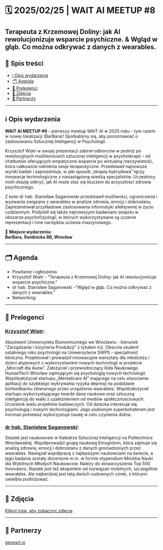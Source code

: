 # 🗓️ 2025/02/25 | WAIT AI MEETUP #8

## Terapeuta z Krzemowej Doliny: jak AI rewolucjonizuje wsparcie psychiczne. & Wgląd w głąb. Co można odkrywać z danych z wearables.

## 📌 Spis treści  
- [ℹ️ Opis wydarzenia](#-opis-wydarzenia)  
- [🗂️ Agenda](#-agenda)
- [👤 Prelegenci](#-prelegenci)    
- [📸 Zdjęcia](#-zdjęcia)  
- [🤝 Partnerzy](#-partnerzy)  

---

## ℹ️ Opis wydarzenia

**WAIT AI MEETUP #8** - pierwszy meetup WAIT AI w 2025 roku – tym razem w nowej lokalizacji (BarBara)! Spotkaliśmy się, aby porozmawiać o zastosowaniu Sztucznej Inteligencji w Psychologii.

Krzysztof Wiatr w swojej prezentacji zabirał odbiorców w podróż po rewolucyjnych możliwościach sztucznej inteligencji w psychoterapii – od chatbotów oferujących empatyczne wsparcie po wirtualną rzeczywistość, która całkowicie odmienia sesje terapeutyczne. Przedstawił najnowsze wyniki badań i zaprezentuje, w jaki sposób „terapia hybrydowa” łączy innowacje technologiczne z niezastąpioną wiedzą specjalistów. Uczestnicy mieli okazję odkryć, jak AI może stać się kluczem do przyszłości zdrowia psychicznego.

Z kolei dr hab. Stanisław Saganowski przedstawił możliwości, ograniczenia i wyzwania związane z wearables w analizie zdrowia, emocji i dobrostanu. Zaprezentował przykładowe zastosowania informatyki afektywnej w życiu codziennym. Podzielił się także najnowszymi badaniami zespołu w obszarze psychofizjologii, w których wykorzystywane są uczenie reprezentacji i inne narzędzia uczenia maszynowego.

📍 **Miejsce wydarzenia:**  
**BarBara, Świdnicka 8B, Wrocław**  

---

## 🗂️ Agenda

- Powitanie i ogłoszenia
- Krzysztof Wiatr - "Terapeuta z Krzemowej Doliny: jak AI rewolucjonizuje wsparcie psychiczne."
- dr hab. Stanisław Saganowski -"Wgląd w głąb. Co można odkrywać z danych z wearables."
- Networking

---

## 👤 Prelegenci

### [Krzysztof Wiatr](https://www.linkedin.com/in/krzysztof-wiatr-/):
Absolwent Uniwersytetu Ekonomicznego we Wrocławiu - kierunek “Zarządzanie i Inżynieria Produkcji” z tytułem inż. Obecnie student ostatniego roku psychologii na Uniwersytecie SWPS - specjalność kliniczna. Projektował i prowadził innowacyjne warsztaty dla młodzieży i dzieci atypowych z wykorzystaniem nowych technologii w projekcie „Mincraft dla Asów”. Założyciel i przewodniczący Koła Naukowego HumanTech Wrocław zajmującym się psychologią nowych technologii. Współzałożyciel startupu „Mentalicare AI” mającego na celu stworzenie aplikacji do szybkiego wykrywania ryzyka depresji na podstawie biofeedbacku zbieranego przez urządzenia wearables. Współzałożyciel startupu wykorzystującego twarde dane naukowe oraz sztuczną inteligencję do walki z uzależnieniem od mediów społecznościowych. Uczestnik wielu projektów badawczych. Od dziecka interesuje się psychologią i nowymi technologiami. Jego ulubionym superbohaterem jest Ironman ponieważ wykorzystuje naukę w celu czynienia dobra.

### [dr hab. Stanisław Saganowski](https://www.linkedin.com/in/ssaganowski/):
Stasiek jest naukowcem w Katedrze Sztucznej Inteligencji na Politechnice Wrocławskiej. Współprowadzi grupę naukową Emognition, która zajmuje się analizą zdrowia, emocji i dobrostanu z danych gromadzonych przez wearables. Nawiązał współpracę z najlepszymi naukowcami na świecie, a jego badania zostały docenione m.in. w formie stypendium Ministra Nauki dla Wybitnych Młodych Naukowców. Należy do stowarzyszenia Top 500 Innovators. Stasiek jest też ekspertem od rozwiązań mobilnych, szczególnie wearables. Ale najbardziej jest tatą dwóch cudownych córek, z którymi uwielbia podróżować.

---

## 📸 Zdjęcia
[Kliknij tutaj, aby zobaczyć zdjęcia](https://photos.app.goo.gl/5LPkeWDfBm4HQkeK8)

---

## 🤝 Partnerzy
[geneart.io](https://www.linkedin.com/company/geneart/)